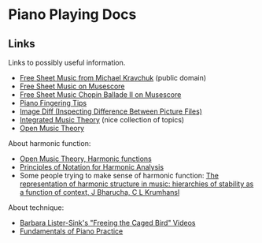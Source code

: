 Piano Playing Docs
==================

Links
-----

Links to possibly useful information.

- [Free Sheet Music from Michael Kravchuk](https://michaelkravchuk.com/free-sheet-music/) (public domain)
- [Free Sheet Music on Musescore](https://musescore.com/)
- [Free Sheet Music Chopin Ballade II on Musescore](https://musescore.com/hmscomp/chopin-ballade-no-2-piano-solo)
- [Piano Fingering Tips](https://www.onlinepianocoach.com/piano-fingering.html)
- [Image Diff (Inspecting Difference Between Picture Files)](https://online-image-comparison.com)
- [Integrated Music Theory](https://intmus.github.io/inttheory21-22/) (nice collection of topics)
- [Open Music Theory](http://openmusictheory.com)

About harmonic function:

- [Open Music Theory, Harmonic functions](http://openmusictheory.com/harmonicFunctions.html)
- [Principles of Notation for Harmonic Analysis](https://www.brianedwardjarvis.com/TheoryTopics/notation_principles_harmonic_analysis.html)
- Some people trying to make sense of harmonic function: [The representation of harmonic structure in music: hierarchies of stability as a function of context, J Bharucha, C L Krumhansl](http://music.psych.cornell.edu/articles/tonality/HierarchicalRepresentationOfHarmonicStructure.pdf)

About technique:

- [Barbara Lister-Sink's "Freeing the Caged Bird" Videos](https://www.youtube.com/user/BarbaraListerSink/videos)
- [Fundamentals of Piano Practice](https://fundamentals-of-piano-practice.readthedocs.io/chapter1/index.html)